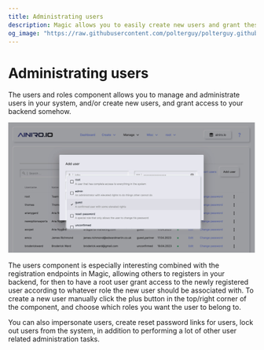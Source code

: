 ```yaml
---
title: Administrating users
description: Magic allows you to easily create new users and grant these access to parts of the system you need for these to have access to. Combined with the registration component in Magic, this makes it very easy to manage and administrate your users.
og_image: "https://raw.githubusercontent.com/polterguy/polterguy.github.io/master/images/og-auth.jpg"
---
```


# Administrating users

The users and roles component allows you to manage and administrate users in your system, and/or
create new users, and grant access to your backend somehow.

![Users in Magic](https://raw.githubusercontent.com/polterguy/polterguy.github.io/master/images/auth.jpg)

The users component is especially interesting combined with the registration endpoints in Magic, allowing others to
registers in your backend, for then to have a root user grant access to the newly registered
user according to whatever role the new user should be associated with. To create a new user manually click the
plus button in the top/right corner of the component, and choose which roles you want the user to belong to.

You can also impersonate users, create reset password links for users, lock out users from the system,
in addition to performing a lot of other user related administration tasks.
